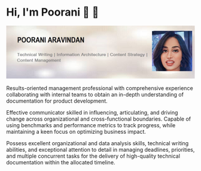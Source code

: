 # Hi, I'm Poorani 👋 👩

<img src="https://github.com/pooraniarvind/pooraniarvind.github.io/blob/master/images/new-banner.jpg" alt="banner that says Poorani Aravindan - Technical Writing | Information Architecture | Content Strategy | Content Management alongside a cartoon illustration of Poorani">

Results-oriented management professional with comprehensive experience collaborating with internal teams to obtain an in-depth
understanding of documentation for product development.

Effective communicator skilled in influencing, articulating, and driving change across organizational and cross-functional boundaries. Capable
of using benchmarks and performance metrics to track progress, while maintaining a keen focus on optimizing business impact.

Possess excellent organizational and data analysis skills, technical writing abilities, and exceptional attention to detail in managing deadlines,
priorities, and multiple concurrent tasks for the delivery of high-quality technical documentation within the allocated timeline.

